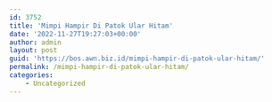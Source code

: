 ```yaml
---
id: 3752
title: 'Mimpi Hampir Di Patok Ular Hitam'
date: '2022-11-27T19:27:03+00:00'
author: admin
layout: post
guid: 'https://bos.awn.biz.id/mimpi-hampir-di-patok-ular-hitam/'
permalink: /mimpi-hampir-di-patok-ular-hitam/
categories:
    - Uncategorized
---
```


